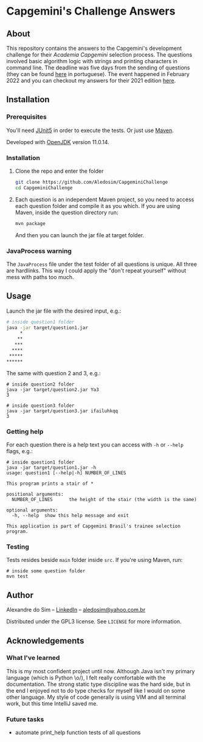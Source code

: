 # Capgemini's Challenge Answers

## About
This repository contains the answers to the Capgemini's development challenge for their _Academia Capgemini_ selection 
process. The questions involved basic algorithm logic with strings and printing characters in command line. The deadline
was five days from the sending of questions (they can be found 
[here](https://github.com/Aledosim/CapgeminiChallenge/raw/main/Desafio%20de%20programa%C3%A7%C3%A3o.pdf) in portuguese).
The event happened in February 2022 and you can checkout my answers for their 2021 edition 
[here](https://github.com/Aledosim/adreg).

## Installation
### Prerequisites
You'll need [JUnit5](https://junit.org/junit5/) in order to execute the tests. Or just use [Maven](https://maven.apache.org/).

Developed with [OpenJDK](https://openjdk.java.net/) version 11.0.14.

### Installation
1. Clone the repo and enter the folder
   ```sh
   git clone https://github.com/Aledosim/CapgeminiChallenge
   cd CapgeminiChallenge
   ```
2. Each question is an independent Maven project, so you need to access each question folder and compile it as you which.
If you are using Maven, inside the question directory run:
   ```sh
   mvn package
   ```
   And then you can launch the jar file at target folder.

### JavaProcess warning
The `JavaProcess` file under the test folder of all questions is unique. All
three are hardlinks. This way I could apply the "don't repeat yourself" 
without mess with paths too much.

## Usage
Launch the jar file with the desired input, e.g.:
   ```sh
   # inside question1 folder
   java -jar target/question1.jar
        *
       **
      ***
     ****
    *****
   ******
   ```

The same with question 2 and 3, e.g.:
   ```shell
   # inside question2 folder
   java -jar target/question2.jar Ya3
   3
   ```
   ```shell
   # inside question3 folder
   java -jar target/question3.jar ifailuhkqq
   3
   ```
### Getting help
For each question there is a help text you can access with `-h` or `--help` flags, e.g.:
   ```shell
   # inside question1 folder
   java -jar target/question1.jar -h
   usage: question1 [--help|-h] NUMBER_OF_LINES

   This program prints a stair of *

   positional arguments:
     NUMBER_OF_LINES      the height of the stair (the width is the same) 

   optional arguments:
     -h, --help  show this help message and exit

   This application is part of Capgemini Brasil's trainee selection program.
   ```

### Testing
Tests resides beside `main` folder inside `src`. If you're using Maven, run:
   ```shell
   # inside some question folder
   mvn test
   ```

## Author
Alexandre do Sim – [LinkedIn](https://www.linkedin.com/in/alexandre-do-sim/) – aledosim@yahoo.com.br

Distributed under the GPL3 license. See `LICENSE` for more information.

## Acknowledgements
### What I've learned
This is my most confident project until now. Although Java isn't my primary language (which is Python \o/), I felt really
comfortable with the documentation. The strong static type discipline was the hard side, but in the end I enjoyed not to
do type checks for myself like I would on some other language. My style of code generally is using VIM and all terminal 
work, but this time IntelliJ saved me.

### Future tasks
* automate print_help function tests of all questions